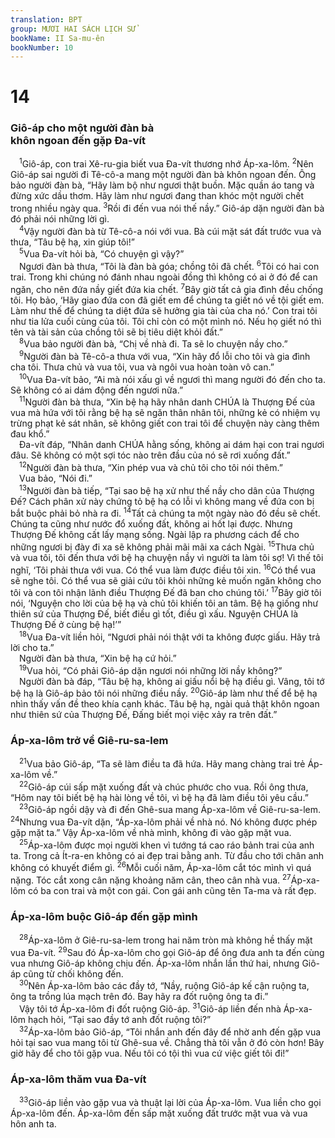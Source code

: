 ```yaml
---
translation: BPT
group: MƯƠI HAI SÁCH LỊCH SỬ
bookName: II Sa-mu-ên 
bookNumber: 10
---
```


<div class="title"><h1>14</h1><h3>Giô-áp cho một người đàn bà<br/>khôn ngoan đến gặp Đa-vít</h3></div>
<span class="verse 2sa_14_1"> <sup>1</sup>Giô-áp, con trai Xê-ru-gia biết vua Đa-vít thương nhớ Áp-xa-lôm.</span>
<span class="verse 2sa_14_2"><sup>2</sup>Nên Giô-áp sai người đi Tê-cô-a mang một người đàn bà khôn ngoan đến. Ông bảo người đàn bà, “Hãy làm bộ như ngươi thật buồn. Mặc quần áo tang và đừng xức dầu thơm. Hãy làm như ngươi đang than khóc một người chết trong nhiều ngày qua.</span>
<span class="verse 2sa_14_3"><sup>3</sup>Rồi đi đến vua nói thế nầy.” Giô-áp dặn người đàn bà đó phải nói những lời gì.<br/></span>
<span class="verse 2sa_14_4"> <sup>4</sup>Vậy người đàn bà từ Tê-cô-a nói với vua. Bà cúi mặt sát đất trước vua và thưa, “Tâu bệ hạ, xin giúp tôi!”<br/></span>
<span class="verse 2sa_14_5"> <sup>5</sup>Vua Đa-vít hỏi bà, “Có chuyện gì vậy?”<br/> Ngươi đàn bà thưa, “Tôi là đàn bà góa; chồng tôi đã chết.</span>
<span class="verse 2sa_14_6"><sup>6</sup>Tôi có hai con trai. Trong khi chúng nó đánh nhau ngoài đồng thì không có ai ở đó để can ngăn, cho nên đứa nầy giết đứa kia chết.</span>
<span class="verse 2sa_14_7"><sup>7</sup>Bây giờ tất cả gia đình đều chống tôi. Họ bảo, ‘Hãy giao đứa con đã giết em để chúng ta giết nó về tội giết em. Làm như thế để chúng ta diệt đứa sẽ hưởng gia tài của cha nó.’ Con trai tôi như tia lửa cuối cùng của tôi. Tôi chỉ còn có một mình nó. Nếu họ giết nó thì tên và tài sản của chồng tôi sẽ bị tiêu diệt khỏi đất.”<br/></span>
<span class="verse 2sa_14_8"> <sup>8</sup>Vua bảo người đàn bà, “Chị về nhà đi. Ta sẽ lo chuyện nầy cho.”<br/></span>
<span class="verse 2sa_14_9"> <sup>9</sup>Người đàn bà Tê-cô-a thưa với vua, “Xin hãy đổ lỗi cho tôi và gia đình cha tôi. Thưa chủ và vua tôi, vua và ngôi vua hoàn toàn vô can.”<br/></span>
<span class="verse 2sa_14_10"> <sup>10</sup>Vua Đa-vít bảo, “Ai mà nói xấu gì về ngươi thì mang người đó đến cho ta. Sẽ không có ai dám động đến ngươi nữa.”<br/></span>
<span class="verse 2sa_14_11"> <sup>11</sup>Người đàn bà thưa, “Xin bệ hạ hãy nhân danh CHÚA là Thượng Đế của vua mà hứa với tôi rằng bệ hạ sẽ ngăn thân nhân tôi, những kẻ có nhiệm vụ trừng phạt kẻ sát nhân, sẽ không giết con trai tôi để chuyện này càng thêm đau khổ.”<br/> Đa-vít đáp, “Nhân danh CHÚA hằng sống, không ai dám hại con trai ngươi đâu. Sẽ không có một sợi tóc nào trên đầu của nó sẽ rơi xuống đất.”<br/></span>
<span class="verse 2sa_14_12"> <sup>12</sup>Người đàn bà thưa, “Xin phép vua và chủ tôi cho tôi nói thêm.”<br/> Vua bảo, “Nói đi.”<br/></span>
<span class="verse 2sa_14_13"> <sup>13</sup>Người đàn bà tiếp, “Tại sao bệ hạ xử như thế nầy cho dân của Thượng Đế? Cách phân xử này chứng tỏ bệ hạ có lỗi vì không mang về đứa con bị bắt buộc phải bỏ nhà ra đi.</span>
<span class="verse 2sa_14_14"><sup>14</sup>Tất cả chúng ta một ngày nào đó đều sẽ chết. Chúng ta cũng như nước đổ xuống đất, không ai hốt lại được. Nhưng Thượng Đế không cất lấy mạng sống. Ngài lập ra phương cách để cho những ngươi bị đày đi xa sẽ không phải mãi mãi xa cách Ngài.</span>
<span class="verse 2sa_14_15"><sup>15</sup>Thưa chủ và vua tôi, tôi đến thưa với bệ hạ chuyện nầy vì người ta làm tôi sợ! Vì thế tôi nghĩ, ‘Tôi phải thưa với vua. Có thể vua làm được điều tôi xin.</span>
<span class="verse 2sa_14_16"><sup>16</sup>Có thể vua sẽ nghe tôi. Có thể vua sẽ giải cứu tôi khỏi những kẻ muốn ngăn không cho tôi và con tôi nhận lãnh điều Thượng Đế đã ban cho chúng tôi.’</span>
<span class="verse 2sa_14_17"><sup>17</sup>Bây giờ tôi nói, ‘Nguyện cho lời của bệ hạ và chủ tôi khiến tôi an tâm. Bệ hạ giống như thiên sứ của Thượng Đế, biết điều gì tốt, điều gì xấu. Nguyện CHÚA là Thượng Đế ở cùng bệ hạ!’”<br/></span>
<span class="verse 2sa_14_18"> <sup>18</sup>Vua Đa-vít liền hỏi, “Ngươi phải nói thật với ta không được giấu. Hãy trả lời cho ta.”<br/> Người đàn bà thưa, “Xin bệ hạ cứ hỏi.”<br/></span>
<span class="verse 2sa_14_19"> <sup>19</sup>Vua hỏi, “Có phải Giô-áp dặn ngươi nói những lời nầy không?”<br/> Người đàn bà đáp, “Tâu bệ hạ, không ai giấu nổi bệ hạ điều gì. Vâng, tôi tớ bệ hạ là Giô-áp bảo tôi nói những điều nầy.</span>
<span class="verse 2sa_14_20"><sup>20</sup>Giô-áp làm như thế để bệ hạ nhìn thấy vấn đề theo khía cạnh khác. Tâu bệ hạ, ngài quả thật khôn ngoan như thiên sứ của Thượng Đế, Đấng biết mọi việc xảy ra trên đất.”<br/></span>
<div class="title"><h3>Áp-xa-lôm trở về Giê-ru-sa-lem</h3></div>
<span class="verse 2sa_14_21"> <sup>21</sup>Vua bảo Giô-áp, “Ta sẽ làm điều ta đã hứa. Hãy mang chàng trai trẻ Áp-xa-lôm về.”<br/></span>
<span class="verse 2sa_14_22"> <sup>22</sup>Giô-áp cúi sấp mặt xuống đất và chúc phước cho vua. Rồi ông thưa, “Hôm nay tôi biết bệ hạ hài lòng về tôi, vì bệ hạ đã làm điều tôi yêu cầu.”<br/></span>
<span class="verse 2sa_14_23"> <sup>23</sup>Giô-áp ngồi dậy và đi đến Ghê-sua mang Áp-xa-lôm về Giê-ru-sa-lem.</span>
<span class="verse 2sa_14_24"><sup>24</sup>Nhưng vua Đa-vít dặn, “Áp-xa-lôm phải về nhà nó. Nó không được phép gặp mặt ta.” Vậy Áp-xa-lôm về nhà mình, không đi vào gặp mặt vua.<br/></span>
<span class="verse 2sa_14_25"> <sup>25</sup>Áp-xa-lôm được mọi người khen vì tướng tá cao ráo bảnh trai của anh ta. Trong cả Ít-ra-en không có ai đẹp trai bằng anh. Từ đầu cho tới chân anh không có khuyết điểm gì.</span>
<span class="verse 2sa_14_26"><sup>26</sup>Mỗi cuối năm, Áp-xa-lôm cắt tóc mình vì quá nặng. Tóc cắt xong cân nặng khoảng năm cân, theo cân nhà vua.</span>
<span class="verse 2sa_14_27"><sup>27</sup>Áp-xa-lôm có ba con trai và một con gái. Con gái anh cũng tên Ta-ma và rất đẹp.<br/></span>
<div class="title"><h3>Áp-xa-lôm buộc Giô-áp đến gặp mình</h3></div>
<span class="verse 2sa_14_28"> <sup>28</sup>Áp-xa-lôm ở Giê-ru-sa-lem trong hai năm tròn mà không hề thấy mặt vua Đa-vít.</span>
<span class="verse 2sa_14_29"><sup>29</sup>Sau đó Áp-xa-lôm cho gọi Giô-áp để ông đưa anh ta đến cùng vua nhưng Giô-áp không chịu đến. Áp-xa-lôm nhắn lần thứ hai, nhưng Giô-áp cũng từ chối không đến.<br/></span>
<span class="verse 2sa_14_30"> <sup>30</sup>Nên Áp-xa-lôm bảo các đầy tớ, “Nầy, ruộng Giô-áp kế cận ruộng ta, ông ta trồng lúa mạch trên đó. Bay hãy ra đốt ruộng ông ta đi.”<br/> Vậy tôi tớ Áp-xa-lôm đi đốt ruộng Giô-áp.</span>
<span class="verse 2sa_14_31"><sup>31</sup>Giô-áp liền đến nhà Áp-xa-lôm hạch hỏi, “Tại sao đầy tớ anh đốt ruộng tôi?”<br/></span>
<span class="verse 2sa_14_32"> <sup>32</sup>Áp-xa-lôm bảo Giô-áp, “Tôi nhắn anh đến đây để nhờ anh đến gặp vua hỏi tại sao vua mang tôi từ Ghê-sua về. Chẳng thà tôi vẫn ở đó còn hơn! Bây giờ hãy để cho tôi gặp vua. Nếu tôi có tội thì vua cứ việc giết tôi đi!”<br/></span>
<div class="title"><h3>Áp-xa-lôm thăm vua Đa-vít</h3></div>
<span class="verse 2sa_14_33"> <sup>33</sup>Giô-áp liền vào gặp vua và thuật lại lời của Áp-xa-lôm. Vua liền cho gọi Áp-xa-lôm đến. Áp-xa-lôm đến sấp mặt xuống đất trước mặt vua và vua hôn anh ta.<br/></span>
